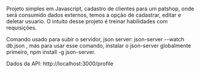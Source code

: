 Projeto simples em Javascript, cadastro de clientes para um patshop, onde será consumido dados externos, temos a opção de cadastrar, editar e deletar usuario. O intuito desse projeto é treinar habilidades com requisições.

Comando usado para subir o servidor, json server: json-server --watch db.json , mas para usar esse comando, instalar o json-server globalmente primeiro, npm install -g json-server. 

Dados da API: http://localhost:3000/profile




